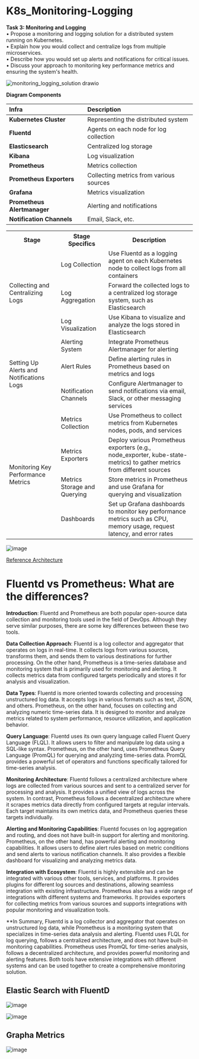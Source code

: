 # K8s_Monitoring-Logging

**Task 3: Monitoring and Logging**  
• Propose a monitoring and logging solution for a distributed system running on Kubernetes.  
• Explain how you would collect and centralize logs from multiple microservices.  
• Describe how you would set up alerts and notifications for critical issues.  
• Discuss your approach to monitoring key performance metrics and ensuring the system's health.  

![monitoring_logging_solution drawio](https://github.com/jaekimandy/K8s_Monitoring-Logging/assets/99704906/82323255-ac9e-4873-8f0b-0596f5f0b47d)


**Diagram Components**  

| **Infra** | **Description** | 
| :---   | :--- | 
| **Kubernetes Cluster** | Representing the distributed system   | 
| **Fluentd** | Agents on each node for log collection   | 
| **Elasticsearch** | Centralized log storage   | 
| **Kibana** | Log visualization   | 
| **Prometheus** | Metrics collection   | 
| **Prometheus Exporters** | Collecting metrics from various sources   | 
| **Grafana** | Metrics visualization   | 
| **Prometheus Alertmanager** | Alerting and notifications   | 
| **Notification Channels** | Email, Slack, etc.   | 


<table>
  <tr>
    <th>Stage </th>
    <th>Stage Specifics</th>
    <th>Description</th>
  </tr>
  <tr>
    <td rowspan="3">Collecting and Centralizing Logs</td>
    <td>Log Collection</td>
    <td>Use Fluentd as a logging agent on each Kubernetes node to collect logs from all containers</td>
  </tr>
  <tr>
    <td>Log Aggregation</td>
    <td>Forward the collected logs to a centralized log storage system, such as Elasticsearch</td>
  </tr>
  <tr>
    <td>Log Visualization</td>
    <td>Use Kibana to visualize and analyze the logs stored in Elasticsearch</td>
  </tr>
  <tr>
    <td rowspan="3">Setting Up Alerts and Notifications Logs</td>
    <td>Alerting System</td>
    <td>Integrate Prometheus Alertmanager for alerting</td>
  </tr>
  <tr>
    <td>Alert Rules</td>
    <td>Define alerting rules in Prometheus based on metrics and logs</td>
  </tr>
  <tr>
    <td>Notification Channels</td>
    <td>Configure Alertmanager to send notifications via email, Slack, or other messaging services</td>
  </tr>
  <tr>
    <td rowspan="4">Monitoring Key Performance Metrics</td>
    <td>Metrics Collection</td>
    <td>Use Prometheus to collect metrics from Kubernetes nodes, pods, and services</td>
  </tr>
  <tr>
    <td>Metrics Exporters</td>
    <td>Deploy various Prometheus exporters (e.g., node_exporter, kube-state-metrics) to gather metrics from different sources</td>
  </tr>
  <tr>
    <td>Metrics Storage and Querying</td>
    <td>Store metrics in Prometheus and use Grafana for querying and visualization</td>
  </tr>
  <tr>
    <td>Dashboards</td>
    <td>Set up Grafana dashboards to monitor key performance metrics such as CPU, memory usage, request latency, and error rates</td>
  </tr>

</table


![image](https://github.com/jaekimandy/K8s_Monitoring-Logging/assets/99704906/367fd535-a951-400b-a87e-bd24fd3b0461)
 
<a href="https://medium.com/avmconsulting-blog/prometheus-monitoring-with-elastic-stack-in-kubernetes-5cf0aaa7ce04">Reference Architecture</a>


# Fluentd vs Prometheus: What are the differences?  
**Introduction**: Fluentd and Prometheus are both popular open-source data collection and monitoring tools used in the field of DevOps. Although they serve similar purposes, there are some key differences between these two tools.  

**Data Collection Approach**: Fluentd is a log collector and aggregator that operates on logs in real-time. It collects logs from various sources, transforms them, and sends them to various destinations for further processing. On the other hand, Prometheus is a time-series database and monitoring system that is primarily used for monitoring and alerting. It collects metrics data from configured targets periodically and stores it for analysis and visualization.  

**Data Types**: Fluentd is more oriented towards collecting and processing unstructured log data. It accepts logs in various formats such as text, JSON, and others. Prometheus, on the other hand, focuses on collecting and analyzing numeric time-series data. It is designed to monitor and analyze metrics related to system performance, resource utilization, and application behavior.   

**Query Language**: Fluentd uses its own query language called Fluent Query Language (FLQL). It allows users to filter and manipulate log data using a SQL-like syntax. Prometheus, on the other hand, uses Prometheus Query Language (PromQL) for querying and analyzing time-series data. PromQL provides a powerful set of operators and functions specifically tailored for time-series analysis.   

**Monitoring Architecture**: Fluentd follows a centralized architecture where logs are collected from various sources and sent to a centralized server for processing and analysis. It provides a unified view of logs across the system. In contrast, Prometheus follows a decentralized architecture where it scrapes metrics data directly from configured targets at regular intervals. Each target maintains its own metrics data, and Prometheus queries these targets individually.   

**Alerting and Monitoring Capabilities**: Fluentd focuses on log aggregation and routing, and does not have built-in support for alerting and monitoring. Prometheus, on the other hand, has powerful alerting and monitoring capabilities. It allows users to define alert rules based on metric conditions and send alerts to various notification channels. It also provides a flexible dashboard for visualizing and analyzing metrics data.   

**Integration with Ecosystem**: Fluentd is highly extensible and can be integrated with various other tools, services, and platforms. It provides plugins for different log sources and destinations, allowing seamless integration with existing infrastructure. Prometheus also has a wide range of integrations with different systems and frameworks. It provides exporters for collecting metrics from various sources and supports integrations with popular monitoring and visualization tools.   

**In Summary, Fluentd is a log collector and aggregator that operates on unstructured log data, while Prometheus is a monitoring system that specializes in time-series data analysis and alerting. Fluentd uses FLQL for log querying, follows a centralized architecture, and does not have built-in monitoring capabilities. Prometheus uses PromQL for time-series analysis, follows a decentralized architecture, and provides powerful monitoring and alerting features. Both tools have extensive integrations with different systems and can be used together to create a comprehensive monitoring solution.

## Elastic Search with FluentD  
![image](https://github.com/jaekimandy/K8s_Monitoring-Logging/assets/99704906/1ef71a1b-9c19-43c9-a7f3-eeff96bfc812)

![image](https://github.com/jaekimandy/K8s_Monitoring-Logging/assets/99704906/225246d1-738a-43bb-b12b-6ec251c73ae2)

## Grapha Metrics
![image](https://github.com/jaekimandy/K8s_Monitoring-Logging/assets/99704906/b25977b2-a3e6-407f-b516-d08b32c41968)



